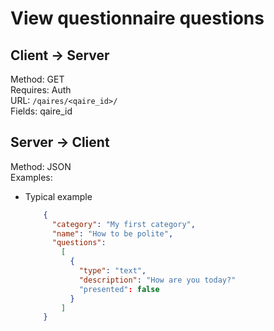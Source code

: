 # View questionnaire questions

## Client -> Server
Method: GET  
Requires: Auth  
URL: `/qaires/<qaire_id>/`  
Fields: qaire_id  

## Server -> Client
Method: JSON  
Examples:  
* Typical example

  ```json
      {
        "category": "My first category",
        "name": "How to be polite",
        "questions":
          [
            {
              "type": "text",
              "description": "How are you today?"
              "presented": false
            }
          ]
      }
  ```

